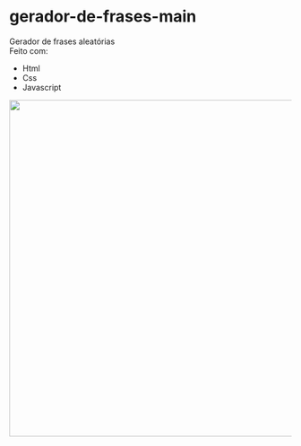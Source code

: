 # gerador-de-frases-main
Gerador de frases aleatórias <br>
Feito com:
- Html 
- Css
- Javascript

<p align="center">
  <img width="1000" height="600" src="https://user-images.githubusercontent.com/109633306/231005102-2b649492-4c68-41ce-ae06-42e4bb25a7e7.png">
</p>


